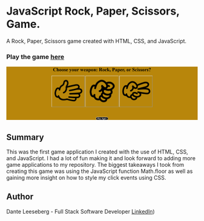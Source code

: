 # JavaScript Rock, Paper, Scissors, Game. 

A Rock, Paper, Scissors game created with HTML, CSS, and JavaScript. 

### Play the game [here](https://iceeeberg.github.io/Rock-Paper-Scissors/)

![RPS](RPS.png)

## Summary 

This was the first game application I created with the use of HTML, CSS, and JavaScript. I had a lot of fun making it and look forward to adding more game applications to my repository. The biggest takeaways I took from creating this game was using  the JavaScript function Math.floor as well as gaining more insight on how to style my click events using CSS. 

## Author 

Dante Leeseberg - Full Stack Software Developer [LinkedIn](https://www.linkedin.com/in/dante-leeseberg-bba05883/))
